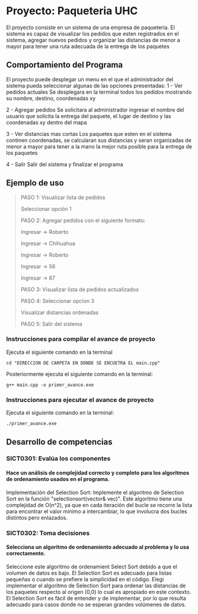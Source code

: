 # Proyecto: Paqueteria UHC
El proyecto consiste en un sistema de una empresa de paqueteria. El sistema es capaz de visualizar los pedidos que esten registrados en el sistema, agregar nuevos pedidos y organizar las distancias de menor a mayor para tener una ruta adecuada de la entrega de los paquetes

## Comportamiento del Programa
El proyecto puede desplegar un menu en el que el administrador del sistema pueda seleccionar algunas de las opciones presentadas:
1 - Ver pedidos actuales
Se desplegara en la terminal todos los pedidos mostrando su nombre, destino, coordenadas xy

2 - Agregar pedidos
Se solicitara al administrador ingresar el nombre del usuario que solicita la entrega del paquete, el lugar de destino y las coordenadas xy dentro del mapa

3 - Ver distancias mas cortas
Los paquetes que esten en el sistema continen coordenadas, se calcularan sus distancias y seran organizadas de menor a mayor para tener a la mano la mejor ruta posible para la entrega de los paquetes

4 - Salir
Salir del sistema y finalizar el programa

## Ejemplo de uso

>PASO 1: Visualizar lista de pedidos
>
>Seleccionar opción 1
>
>PASO 2: Agregar pedidos con el siguiente formato:
>
>Ingresar -> Roberto
>
>Ingresar -> Chihuahua
>
>Ingresar -> Roberto
>
>Ingresar -> 56
>
>Ingresar -> 87
>
>PASO 3: Visualizar lista de pedidos actualizados
>
>PASO 4: Seleccionar opcion 3
>
>Visualizar distancias ordenadas
>
>PASO 5: Salir del sistema

### Instrucciones para compilar el avance de proyecto
Ejecuta el siguiente comando en la terminal

`cd "DIRECCION DE CARPETA EN DONDE SE ENCUETRA EL main.cpp"` 

Posteriormente ejecuta el siguiente comando en la terminal:

`g++ main.cpp -o primer_avance.exe` 

### Instrucciones para ejecutar el avance de proyecto
Ejecuta el siguiente comando en la terminal:

`./primer_avance.exe` 

## Desarrollo de competencias

### SICT0301: Evalúa los componentes
#### Hace un análisis de complejidad correcto y completo para los algoritmos de ordenamiento usados en el programa.
Implementación del Selection Sort: Implemente el algoritmo de Selection Sort en la función "selectionsort(vector<float>& vec)". Este algoritmo tiene una complejidad de O(n^2), ya que en cada iteración del bucle se recorre la lista para encontrar el valor mínimo a intercambiar, lo que involucra dos bucles distintos pero enlazados.

### SICT0302: Toma decisiones
#### Selecciona un algoritmo de ordenamiento adecuado al problema y lo usa correctamente.
Seleccione este algoritmo de ordenamient Select Sort debido a que el volumen de datos es bajo. El Selection Sort es adecuado para listas pequeñas o cuando se prefiere la simplicidad en el código. Elegi implementar el algoritmo de Selection Sort para ordenar las distancias de los paquetes respecto al origen (0,0) lo cual es apropiado en este contexto. El Selection Sort es fácil de entender y de implementar, por lo que resulta adecuado para casos donde no se esperan grandes volúmenes de datos.
